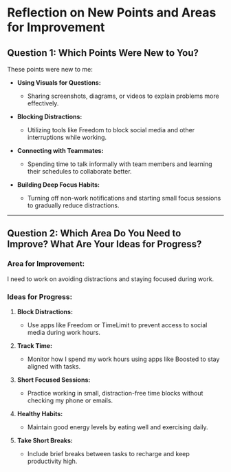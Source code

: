 # Reflection on New Points and Areas for Improvement

## Question 1: Which Points Were New to You?

These points were new to me:

- **Using Visuals for Questions:**
    - Sharing screenshots, diagrams, or videos to explain problems more effectively.

- **Blocking Distractions:**
    - Utilizing tools like Freedom to block social media and other interruptions while working.

- **Connecting with Teammates:**
    - Spending time to talk informally with team members and learning their schedules to collaborate better.

- **Building Deep Focus Habits:**
    - Turning off non-work notifications and starting small focus sessions to gradually reduce distractions.

---

## Question 2: Which Area Do You Need to Improve? What Are Your Ideas for Progress?

### Area for Improvement:
I need to work on avoiding distractions and staying focused during work.

### Ideas for Progress:
1. **Block Distractions:**
    - Use apps like Freedom or TimeLimit to prevent access to social media during work hours.

2. **Track Time:**
    - Monitor how I spend my work hours using apps like Boosted to stay aligned with tasks.

3. **Short Focused Sessions:**
    - Practice working in small, distraction-free time blocks without checking my phone or emails.

4. **Healthy Habits:**
    - Maintain good energy levels by eating well and exercising daily.

5. **Take Short Breaks:**
    - Include brief breaks between tasks to recharge and keep productivity high.
